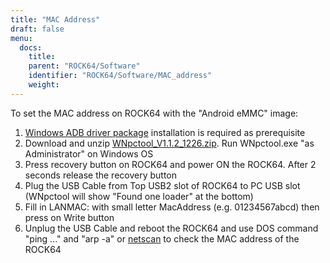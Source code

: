 ```yaml
---
title: "MAC Address"
draft: false
menu:
  docs:
    title:
    parent: "ROCK64/Software"
    identifier: "ROCK64/Software/MAC_address"
    weight: 
---
```


To set the MAC address on ROCK64 with the "Android eMMC" image:

1. [Windows ADB driver package](https://files.pine64.org/doc/rock64/tools/DriverAssitant_v4.5.zip) installation is required as prerequisite
2. Download and unzip [WNpctool_V1.1.2_1226.zip](https://files.pine64.org/doc/rock64/tools/WNpctool_V1.1.2_1226.zip). Run WNpctool.exe "as Administrator" on Windows OS
3. Press recovery button on ROCK64 and power ON the ROCK64. After 2 seconds release the recovery button
4. Plug the USB Cable from Top USB2 slot of ROCK64 to PC USB slot (WNpctool will show "Found one loader" at the bottom)
5. Fill in LANMAC: with small letter MacAddress (e.g. 01234567abcd) then press on Write button
6. Unplug the USB Cable and reboot the ROCK64 and use DOS command "ping ..." and "arp -a" or [netscan](https://www.softperfect.com/products/networkscanner/) to check the MAC address of the ROCK64
